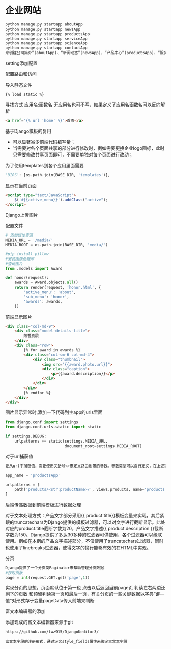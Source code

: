 # 企业网站

```python
python manage.py startapp aboutApp
python manage.py startapp newsApp
python manage.py startapp productsApp
python manage.py startapp serviceApp
python manage.py startapp scienceApp
python manage.py startapp contactApp
来创建公司简介”(aboutApp)、“新闻动态”(newsApp)、“产品中心”(productsApp)、“服务支持”(serviceApp)、“科研基地”(scienceApp)、“人才招聘”(contactApp)

```

setting添加配置

配置路由和访问

导入静态文件

```
{% load static %}
```

寻找方式 应用名:函数名 无应用名也可不写，如果定义了应用名函数名可以反向解析

```html
<a href="{% url 'home' %}">首页</a>
```



基于Django模板的复用

- 可以显著减少前端代码编写量；
- 当需要对各个页面共享的部分进行修改时，例如需要更换企业logo图标，此时只需要修改共享页面即可，不需要单独对每个页面进行改动；

为了使用templates到各个应用里面需要

```python
'DIRS': [os.path.join(BASE_DIR, 'templates')],
```

显示在当前页面

```html
<script type="text/JavaScript">
    $('#{{active_menu}}').addClass("active");
</script>
```

Django上传图片

配置文件

```python
# 添加媒体资源
MEDIA_URL = '/media/'
MEDIA_ROOT = os.path.join(BASE_DIR, 'media/')

#pip install pillow 
#安装图像处理库
#查询图片
from .models import Award
 
def honor(request):
    awards = Award.objects.all()
    return render(request, 'honor.html', {
        'active_menu': 'about',
        'sub_menu': 'honor',
        'awards': awards,
    })
```

前端显示图片

```html
<div class="col-md-9">
    <div class="model-details-title">
        荣誉资质
    </div>
    <div class="row">
        {% for award in awards %}
        <div class="col-sm-6 col-md-4">
            <div class="thumbnail">
                <img src="{{award.photo.url}}">
                <div class="caption">
                    <p>{{award.description}}</p>
                </div>
            </div>
        </div>
        {% endfor %}
    </div>
</div>
```

图片显示异常时,添加一下代码到主app的urls里面

```python
from django.conf import settings
from django.conf.urls.static import static
 
if settings.DEBUG:
    urlpatterns += static(settings.MEDIA_URL,
                          document_root=settings.MEDIA_ROOT)
```

对于url捕获值

```python
要从url中捕获值，需要使用尖括号<>来定义路由附带的参数。参数类型可以自行定义，在上述实例中使用了<str:productName>，表示该路由带的参数名为productName，参数类型为str字符串类型。
    
app_name = 'productsApp'
 
urlpatterns = [
    path('products/<str:productName>/', views.products, name='products'),
]
```

后端传递数据到前端模板进行数据处理

对于文本处理方式：产品文字部分采用{{ product.title}}模板变量来实现，其后紧跟的truncatechars为Django提供的模板过滤器，可以对文字进行截断显示。此处对应的product.title截断字数为20，产品文字描述{{ product.description }}截断字数为150。Django提供了多达30多种的过滤器可供使用，各个过滤器可以级联使用。例如在本例的产品文字描述部分，不仅使用了truncatechars过滤器，同时也使用了linebreaks过滤器，使得文字的换行能够有效的在HTML中实现。



分页

```python
Django提供了一个分页类Paginator来帮助管理分页数据
#获取页数
page = int(request.GET.get('page',1))
```

实现分页的思想，页面默认位于第一也 点击以后返回当前page页 判读左右两边还剩下的页数  和预留判读第一页和最后一页，有关分页的一些关键数据以字典“键—值”对形式存于变量pageData传入前端来判断



富文本编辑器的添加

添加现成的富文本编辑器来源于git

```
https://github.com/twz915/DjangoUeditor3/

富文本字段的注册形式，通过定义style_fields属性来绑定富文本字段
```
